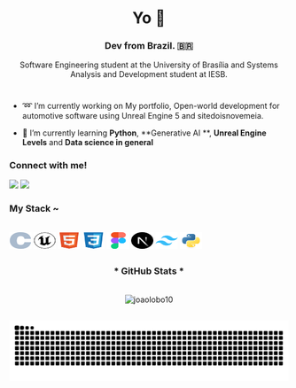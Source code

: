 <h1 align="center">Yo 👋</h1>
<h3 align="center">Dev from Brazil. 🇧🇷 </h3>
<p align="center">Software Engineering student at the University of Brasília and Systems Analysis and Development student at IESB. 

#

- ➿ I’m currently working on My portfolio, Open-world development for automotive software using Unreal Engine 5 and sitedoisnovemeia.

- 📔 I’m currently learning **Python**, **Generative AI **, **Unreal Engine Levels** and **Data science in general**

<h3 align="left">Connect with me!</h3>
<div>
  <a href = "mailto:joaocarloslobo10@gmail.com"><img src="https://img.shields.io/badge/-Gmail-%23333?style=for-the-badge&logo=gmail&logoColor=white" target="_blank"></a>
  <a href="https://www.linkedin.com/in/jo%C3%A3o-lobo-17bb922b1/" target="_blank"><img src="https://img.shields.io/badge/-LinkedIn-%230077B5?style=for-the-badge&logo=linkedin&logoColor=white" target="_blank"></a> 
</div>

<h3 align="left">My Stack ~</h3>

<div style="display: inline_block"><br>
  <img align="center" alt="Lobo-HTML" height="30" width="40" src="https://raw.githubusercontent.com/devicons/devicon/master/icons/c/c-original.svg">
  <img align="center" alt="Lobo-HTML" height="30" width="40" src="https://raw.githubusercontent.com/devicons/devicon/master/icons/unrealengine/unrealengine-original.svg">
  <img align="center" alt="Lobo-HTML" height="30" width="40" src="https://raw.githubusercontent.com/devicons/devicon/master/icons/html5/html5-original.svg">
  <img align="center" alt="Lobo-CSS" height="30" width="40" src="https://raw.githubusercontent.com/devicons/devicon/master/icons/css3/css3-original.svg">
  <img align="center" alt="Lobo-Expo" height="30" width="40" src="https://raw.githubusercontent.com/devicons/devicon/master/icons/figma/figma-original.svg">
  <img align="center" alt="Lobo-NextJS" height="30" width="40" src="https://github.com/devicons/devicon/blob/master/icons/nextjs/nextjs-original.svg">
  <img align="center" alt="Lobo-Python" height="30" width="40" src="https://github.com/devicons/devicon/blob/master/icons/tailwindcss/tailwindcss-original.svg">
  <img align="center" alt="Lobo-Python" height="30" width="40" src="https://raw.githubusercontent.com/devicons/devicon/master/icons/python/python-original.svg">
</div>
  
##

<div style="text-align: center;" align="center">
  <h3>* GitHub Stats *</h3>
  <br>
  <div style="display: flex; justify-content: center;">
    <img src="https://github-readme-stats.vercel.app/api?username=joaolobo10&show_icons=true&locale=en&bg_color=000&title_color=876FDD&text_color=FFF&border_radius=3&border_color=1668AB&icon_color=876FDD&theme=jolly" alt="joaolobo10">
  </div>
</div>

##

<picture align="center">
  <source media="(prefers-color-scheme: dark)" srcset="https://raw.githubusercontent.com/joaolobo10/joaolobo10/output/github-contribution-grid-snake-dark.svg">
  <source media="(prefers-color-scheme: light)" srcset="https://raw.githubusercontent.com/joaolobo10/joaolobo10/output/github-contribution-grid-snake-dark.svg">
  <img align="center" alt="github contribution grid snake animation" src="https://raw.githubusercontent.com/joaolobo10/joaolobo10/output/github-contribution-grid-snake.svg">
</picture>
